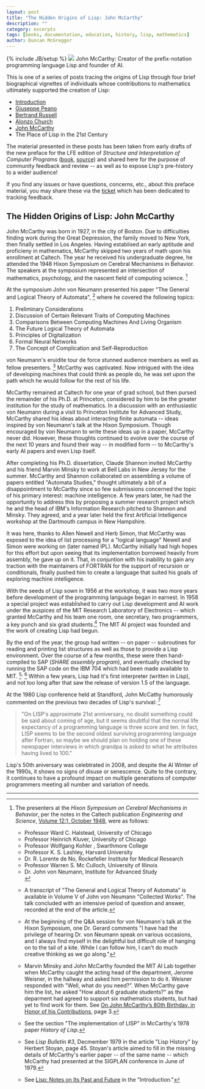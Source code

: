 ```yaml
---
layout: post
title: "The Hidden Origins of Lisp: John McCarthy"
description: ""
category: excerpts
tags: [books, documentation, education, history, lisp, mathematics]
author: Duncan McGreggor
---
```

{% include JB/setup %}
<a href="{{ site.base_url }}/assets/images/posts/John-McCarthy.jpg"><img class="right medium" src="{{ site.base_url }}/assets/images/posts/John-McCarthy.jpg" /></a> John McCarthy: Creator of the prefix-notation programming language Lisp and founder of AI.

This is one of a series of posts tracing the origins of Lisp through four brief
biographical vignettes of individuals whose contributions to mathematics
ultimately supported the creation of Lisp:

 * [Introduction](/excerpts/2015/03/22/1445-the-hidden-origins-of-lisp-introduction/)
 * [Giuseppe Peano](/excerpts/2015/03/23/1008-the-hidden-origins-of-lisp-peano/)
 * [Bertrand Russell](/excerpts/2015/03/24/0111-the-hidden-origins-of-lisp-russell/)
 * [Alonzo Church](/excerpts/2015/03/25/1108-the-hidden-origins-of-lisp-church/)
 * [John McCarthy](/excerpts/2015/03/26/1111-the-hidden-origins-of-lisp-mccarthy/)
 * The Place of Lisp in the 21st Century

The material presented in these
posts has been taken from early drafts of the new preface for the LFE edition
of *Structure and Interpretation of Computer Programs*
([book](http://lfe.gitbooks.io/sicp/content/index.html),
[source](https://github.com/lfe/sicp)) and shared here for the purpose of
community feedback and review -- as well as to expose Lisp's pre-history to a
wider audience!

If you find any issues or have questions, concerns, etc., about this preface
material, you may share these via the
[ticket](https://github.com/lfe/sicp/issues/6) which has been dedicated to
tracking feedback.

## The Hidden Origins of Lisp: John McCarthy

John McCarthy was born in 1927, in the city of Boston. Due to difficulties
finding work during the Great Depression, the family moved to New York, then
finally settled in Los Angeles. Having establised an early aptitude and
proficieny in mathematics, McCarthy skipped two years of math upon his
enrollment at Caltech. The year he received his undergraduate degree, he
attended the 1948 Hixon Symposium on Cerebral Mechanisms in Behavior. The
speakers at the symposium represented an intersection of mathematics,
psychology, and the nascent field of computing science. [^1]

At the symposium John von Neumann presented his paper "The General and Logical
Theory of Automata", [^2] where he covered the following topics:

1. Preliminary Considerations
2. Discussion of Certain Relevant Traits of Computing Machines
3. Comparisons Between Computing Machines And Living Organism
4. The Future Logical Theory of Automata
5. Principles of Digitalization
6. Formal Neural Networks
7. The Concept of Complication and Self-Reproduction

von Neumann's eruidite tour de force stunned audience members as well as fellow
presenters. [^3] McCarthy was captivated. Now intrigued with the idea of
developing machines that could think as people do, he was set upon the
path which he would follow for the rest of his life.

McCarthy remained at Caltech for one year of grad school, but then pursed the
remainder of his Ph.D. at Princeton, considered by him to be the greater
institution for the study of mathematics. In a discussion with an enthusiastic
von Neumann during a visit to Princeton Institute for Advanced Study, McCarthy
shared his ideas about interacting finite automata -- ideas inspired by von
Neumann's talk at the Hixon Symposium. Though encouraged by von Neumann to
write these ideas up in a paper, McCarthy never did. However, these thoughts
continued to evolve over the course of the next 10 years and found their way --
in modified form -- to McCarthy's early AI papers and even Lisp itself.

After completing his Ph.D. dissertation, Claude Shannon invited McCarthy and
his friend Marvin Minsky to work at Bell Labs in New Jersey for the summer.
McCarthy and Shannon collaborated on assembling a volume of papers entitled
"Automata Studies," thought ultimately a bit of a disappointment to McCarthy
since so few submissions concerned the topic of his primary interest: machine
intelligence. A few years later, he had the opportunity to address this by
proposing a summer research project which he and the head of IBM's Information
Research pitched to Shannon and Minsky. They agreed, and a year later held the
first Artificial Intelligence workshop at the Dartmouth campus in New
Hampshire.

It was here, thanks to Allen Newell and Herb Simon, that McCarthy was exposed
to the idea of list processing for a "logical language" Newell and Simon were
working on (later named IPL). McCarthy initially had high hopes for this effort
but upon seeing that its implementation borrowed heavily from assembly, he gave
up on it. That, in conjuntion with his inability to gain any traction with the
maintainers of FORTRAN for the support of recursion or conditionals, finally
pushed him to create a language that suited his goals of exploring machine
intelligence.

With the seeds of Lisp sown in 1956 at the workshop, it was two more years
before development of the programming language began in earnest. In 1958 a
special project was established to carry out Lisp development and AI work under
the auspices of the MIT Research Laboratory of Electronics -- which granted
McCarthy and his team one room, one secretary, two programmers, a key punch and
six grad students.[^4] The MIT AI project was founded and the work of creating
Lisp had begun.

By the end of the year, the group had written -- on paper -- subroutines for
reading and printing list structures as well as those to provide a Lisp
environment. Over the course of a few months, these were then hand-compiled to
SAP (*SHARE assembly program*), and eventually checked by running the SAP code
on the IBM 704 which had been made available to MIT. [^5]<sup>,</sup>
[^6] Within a few years, Lisp had it's first interpreter
(written in Lisp), and not too long after that saw the release of version 1.5
of the language.

At the 1980 Lisp conference held at Standford, John McCathy humorously
commented on the previous two decades of Lisp's survival: [^7]
<blockquote>
"On LISP's approximate 21st anniversary, no doubt something could be said about
coming of age, but it seems doubtful that the normal life expectancy of a
programming language is three score and ten. In fact, LISP seems to be the
second oldest surviving programming language after Fortran, so maybe we should
plan on holding one of these newspaper interviews in which grandpa is asked to
what he attributes having lived to 100."
</blockquote>

Lisp's 50th aniversary was celebtrated in 2008, and despite the AI Winter of
the 1990s, it shows no signs of disuse or senescence. Quite to the contrary, it
continues to have a profound impact on multiple generations of computer
programmers meeting all number and variation of needs.

----

[^1]: The presenters at the *Hixon Symposium on Cerebral Mechanisms in Behavior*, per the notes in the Caltech publication *Engineering and Science*, [Volume 12:1, October 1948](http://resolver.caltech.edu/CaltechES:12.1.Pump2), were as follows:
      <ul><li>Professor Ward C. Halstead, University of Chicago</li>
      <li>Professor Heinrich Kluver, University of Chicago</li>
      <li>Professor Wolfgang Kohler , Swarthmore College</li>
      <li>Professor K. S. Lashley, Harvard University</li>
      <li>Dr. R. Lorente de No, Rockefeller Institute for Medical Research</li>
      <li>Professor Warren S. Mc Culloch, University of Illinois</li>
      <li>Dr. John von Neumann, Institute for Advanced Study</li>

[^2]: A transcript of "The General and Logical Theory of Automata" is available in Volume V of John von Neumann "Collected Works". The talk concluded with an intensive period of question and answer, recorded at the end of the article.

[^3]: At the beginning of the Q&A session for von Neumann's talk at the Hixon Symposium, one Dr. Gerard comments "I have had the privilege of hearing Dr. von Neumann speak on various occasions, and I always find myself in the delightful but difficult role of hanging on to the tail of a kite. While I can follow him, I can't do much creative thinking as we go along."

[^4]: Marvin Minsky and John McCarthy founded the MIT AI Lab together when McCarthy caught the acting head of the department, Jerome Weisner, in the hallway and asked him permission to do it. Weisner responded with "Well, what do you need?”. When McCarthy gave him the list, he asked "How about 6 graduate students?" as the deparment had agreed to support six mathematics students, but had yet to find work for them. See [On John McCarthy’s 80th Birthday, in Honor of his Contributions](http://www-formal.stanford.edu/leora/hayes_morgenstern_birthday_mccarthy.pdf), page 3.

[^5]: See the section "The implementation of LISP" in McCarthy's 1978 paper *History of Lisp*.

[^6]: See *Lisp Bulletin #3*, Decmember 1979 in the article "Lisp History" by Herbert Stoyan, page 45. Stoyan's article aimed to fill in the missing details of McCarthy's earlier paper -- of the same name -- which McCarthy had presented at the SIGPLAN conference in June of 1979.

[^7]: See [Lisp: Notes on Its Past and Future](http://www-formal.stanford.edu/jmc/lisp20th/lisp20th.html) in the "Introduction."
